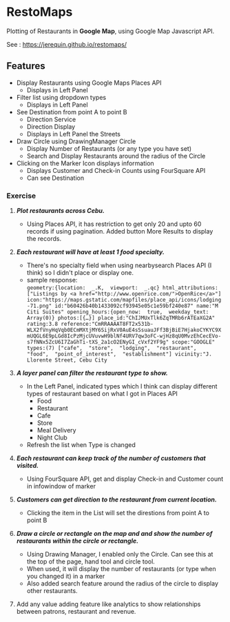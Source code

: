 # RestoMaps

Plotting of Restaurants in **Google Map**, using Google Map Javascript API.

See : https://jerequin.github.io/restomaps/

## Features

 - Display Restaurants using Google Maps Places API
	 - Displays in Left Panel
 - Filter list using dropdown types
 	 - Displays in Left Panel
 - See Destination from point A to point B
	 - Direction Service
	 - Direction Display
	 - Displays in Left Panel the Streets
 - Draw Circle using DrawingManager Circle
	 - Display Number of Restaurants (or any type you have set)
	 - Search and Display Restaurants around the radius of the Circle
 - Clicking on the Marker Icon displays information
	 - Displays Customer and Check-in Counts using FourSquare API
	 - Can see Destination


### Exercise 

 1. ***Plot restaurants across Cebu.***
	- Using Places API, it has restriction to get only 20 and upto 60 records if using pagination. Added button More Results to display the records.
 2.  ***Each restaurant will have at least 1 food specialty.*** 
	 - There's no specialty field when using nearbysearch Places API (I think) so I didn't place or display one.
	 - sample response:  
			`geometry:{location:  _.K,  viewport:  _.qc}
			html_attributions:["Listings by <a href="http://www.openrice.com/">OpenRice</a>"]
			icon:"https://maps.gstatic.com/mapfiles/place_api/icons/lodging-71.png"
			id:"b60426b40b1433092cf93945e05c1e59bf240e87"
			name:"M Citi Suites"
			opening_hours:{open_now:  true,  weekday_text:  Array(0)}
			photos:[{…}]
			place_id:"ChIJMUxTlk6ZqTMRb6rATEaXG2A"
			rating:3.8
			reference:"CmRRAAAAT8FT2x531b-WLX2fVnyHqVqb0ECmMXtjMY6SijRxV0AuE4sSsuauJFf3BjBiE7HjakoCYKYC9XmUQGL6E9pLGd8IcPzMjcUVuvwH9blNf4URV7qw3oFC-wjHz8qU0MvzEhCecEVo-s7fNNx5ZcU6I7ZaGhTi-tXS_2a1cO2ENyGI_cVxf2YF9g"
			scope:"GOOGLE"
			types:(7) ["cafe",  "store",  "lodging",  "restaurant",  "food",  "point_of_interest",  "establishment"]
			vicinity:"J. Llorente Street, Cebu City`

 3.  ***A layer panel can filter the restaurant type to show.***
	 - In the Left Panel, indicated types which I think can display different types of restaurant based on what I got in Places API
		 - Food
		 - Restaurant
		 - Cafe
		 - Store
		 - Meal Delivery
		 - Night Club
	 - Refresh the list when Type is changed
 4.  ***Each restaurant can keep track of the number of customers that visited.***
	 - Using FourSquare API, get and display Check-in and Customer count in infowindow of marker
 5.  ***Customers can get direction to the restaurant from current location.*** 
	 - Clicking the item in the List will set the direstions from point A to point B
 6.  ***Draw a circle or rectangle on the map and and show the number of restaurants within the circle or rectangle.***
	 - Using Drawing Manager, I enabled only the Circle. Can see this at the top of the page, hand tool and circle tool.
	 - When used, it will display the number of restaurants (or type when you changed it) in a marker
	 - Also added search feature around the radius of the circle to display other restaurants.
 8.  Add any value adding feature like analytics to show relationships between patrons, restaurant and revenue. 
 
